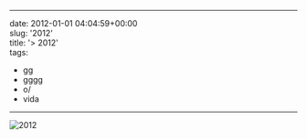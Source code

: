
---
date: 2012-01-01 04:04:59+00:00  
slug: '2012'  
title: '> 2012'  
tags:  
- gg  
- gggg  
- o/  
- vida  

---
  
![2012](http://i.imgur.com/EsRK9.jpg)  
